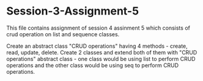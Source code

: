 # Session-3-Assignment-5
This file contains assignment of session 4 assinment 5 which consists of crud operation on list and sequence classes.

Create an abstract class "CRUD operations" having 4 methods - create, read, update, delete. Create 2 classes and extend both of them with "CRUD operations" abstract class - one class would be using list to perform CRUD operations and the other class would be using seq to perform CRUD operations.
